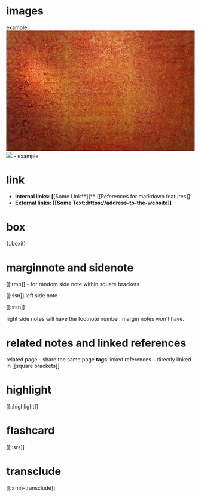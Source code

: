 # images
example: 
![wayankarja](\assets\img\wayankarja.jpg)
![](\assets\img\treecloseup.png) - example


# link
- **Internal links:** **[​[**​Some Link**]]**
[[References for markdown features]]
- **External links:** **[​[​**Some Text::https://address-to-the-website**]]**

# box

{:.boxit}


# marginnote and sidenote

[[:rmn]] - for random side note within square brackets

[[::lsn]] left side note 

[[::rsn]]

right side notes will have the footnote number. margin notes won't have. 

# related notes and linked references

related page - share the same page **tags**
linked references - directly linked in [[square brackets]]



# highlight

[[::highlight]]

# flashcard
[[::srs]]


# transclude

[[::rmn-transclude]]



